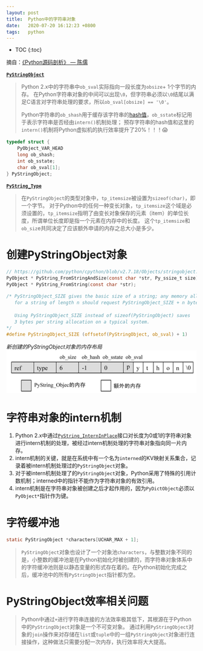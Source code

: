 ```yaml
---
layout: post
title:  Python中的字符串对象
date:   2020-07-20 16:12:23 +0800
tags:   python
---
```

* TOC
{:toc}

摘自：[《Python源码剖析》 — 陈儒](https://read.douban.com/ebook/1499455/)

**[`PyStringObject`](https://github.com/python/cpython/blob/v2.7.18/Include/stringobject.h#L12-L49)**

> Python 2.x中的字符串中`ob_sval`实际指向一段长度为`obsize`+ 1个字节的内存。
> 在Python字符串对象的中间可以出现`\0`，但字符串必须以`\0`结尾以满足C语言对字符串处理的要求，所以`ob_sval[obsize] == '\0'`。
>
> Python字符串的`ob_shash`用于缓存该字符串的[hash值](https://github.com/python/cpython/blob/v2.7.18/Objects/stringobject.c#L1274-L1306)，`ob_sstate`标记用于表示字符串是否经由`intern()`机制处理；
> 预存字符串的hash值和这里的`intern()`机制将Python虚拟机的执行效率提升了20%！！！😱

```c
typedef struct {
    PyObject_VAR_HEAD
    long ob_shash;
    int ob_sstate;
    char ob_sval[1];
} PyStringObject;
```

**[`PyString_Type`](https://github.com/python/cpython/blob/v2.7.18/Objects/stringobject.c#L3816-L3858)**

> 在`PyStringObject`的类型对象中，`tp_itemsize`被设置为`sizeof(char)`，即一个字节。
> 对于Python中的任何一种变长对象，`tp_itemsize`这个域是必须设置的，`tp_itemsize`指明了由变长对象保存的元素（item）的单位长度，所谓单位长度即是指一个元素在内存中的长度。
> 这个`tp_itemsize`和`ob_siz`e共同决定了应该额外申请的内存之总大小是多少。

# 创建PyStringObject对象

```c
// https://github.com/python/cpython/blob/v2.7.18/Objects/stringobject.c#L34-L165
PyObject * PyString_FromStringAndSize(const char *str, Py_ssize_t size);
PyObject * PyString_FromString(const char *str);
```

```c
/* PyStringObject_SIZE gives the basic size of a string; any memory allocation
   for a string of length n should request PyStringObject_SIZE + n bytes.

   Using PyStringObject_SIZE instead of sizeof(PyStringObject) saves
   3 bytes per string allocation on a typical system.
*/
#define PyStringObject_SIZE (offsetof(PyStringObject, ob_sval) + 1)
```

*新创建的PyStringObject对象的内存布局*
![178428.jpg](/assets/analysis-of-the-python-source-code/178428.jpg)

# 字符串对象的intern机制

1. Python 2.x中通过[`PyString_InternInPlace`](https://github.com/python/cpython/blob/v2.7.18/Objects/stringobject.c#L4767-L4802)接口对长度为0或1的字符串对象进行intern机制的处理，被经过intern机制处理的字符串对象指向同一片内存。
2. intern机制的关键，就是在系统中有一个名为`interned`的KV映射关系集合，记录着被intern机制处理过的`PyStringObject`对象。
3. 对于被intern机制处理了的`PyStringObject`对象，Python采用了特殊的引用计数机制；interned中的指针不能作为字符串对象的有效引用。
4. intern机制是在字符串对象被创建之后才起作用的，因为`PyDictObject`必须以`PyObject*`指针作为键。

# 字符缓冲池

```c
static PyStringObject *characters[UCHAR_MAX + 1];
```

> `PyStringObject`对象也设计了一个对象池`characters`，与整数对象不同的是，小整数的缓冲池是在Python初始化时被创建的，而字符串对象体系中的字符缓冲池则是以静态变量的形式存在着的。在Python初始化完成之后，缓冲池中的所有`PyStringObject`指针都为空。

# PyStringObject效率相关问题

> Python中通过`+`进行字符串连接的方法效率极其低下，其根源在于Python中的`PyStringObject`对象是一个不可变对象。
> 通过利用`PyStringObject`对象的`join`操作来对存储在`list`或`tuple`中的一组`PyStringObject`对象进行连接操作，这种做法只需要分配一次内存，执行效率将大大提高。
